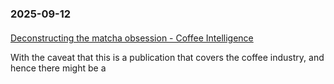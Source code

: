 ### 2025-09-12
#### 
[Deconstructing the matcha obsession - Coffee Intelligence](https://intelligence.coffee/2025/09/deconstructing-the-matcha-obsession/)

With the caveat that this is a publication that covers the coffee industry, and hence there might be a 

